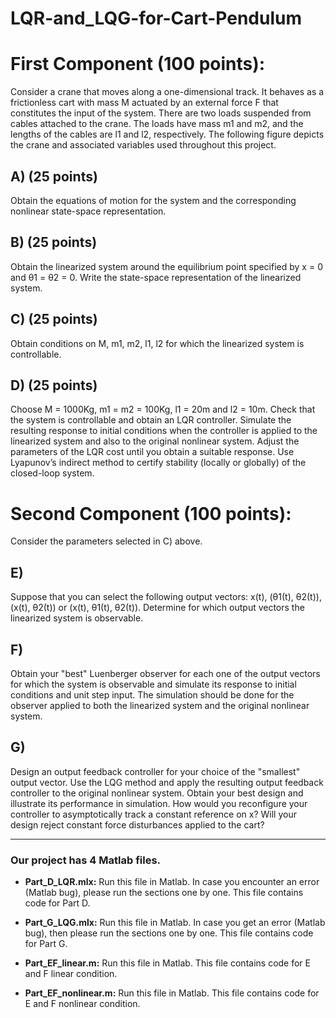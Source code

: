 # LQR-and_LQG-for-Cart-Pendulum

# First Component (100 points):

Consider a crane that moves along a one-dimensional track. It behaves as a frictionless cart with mass M actuated by an external force F that constitutes the input of the system. There are two loads suspended from cables attached to the crane. The loads have mass m1 and m2, and the lengths of the cables are l1 and l2, respectively. The following figure depicts the crane and associated variables used throughout this project.

## A) (25 points)

Obtain the equations of motion for the system and the corresponding nonlinear state-space representation.

## B) (25 points)

Obtain the linearized system around the equilibrium point specified by x = 0 and θ1 = θ2 = 0. Write the state-space representation of the linearized system.

## C) (25 points)

Obtain conditions on M, m1, m2, l1, l2 for which the linearized system is controllable.

## D) (25 points)

Choose M = 1000Kg, m1 = m2 = 100Kg, l1 = 20m and l2 = 10m. Check that the system is controllable and obtain an LQR controller. Simulate the resulting response to initial conditions when the controller is applied to the linearized system and also to the original nonlinear system. Adjust the parameters of the LQR cost until you obtain a suitable response. Use Lyapunov’s indirect method to certify stability (locally or globally) of the closed-loop system.

# Second Component (100 points):

Consider the parameters selected in C) above.

## E)

Suppose that you can select the following output vectors: x(t), (θ1(t), θ2(t)), (x(t), θ2(t)) or (x(t), θ1(t), θ2(t)). Determine for which output vectors the linearized system is observable.

## F)

Obtain your "best" Luenberger observer for each one of the output vectors for which the system is observable and simulate its response to initial conditions and unit step input. The simulation should be done for the observer applied to both the linearized system and the original nonlinear system.

## G)

Design an output feedback controller for your choice of the "smallest" output vector. Use the LQG method and apply the resulting output feedback controller to the original nonlinear system. Obtain your best design and illustrate its performance in simulation. How would you reconfigure your controller to asymptotically track a constant reference on x? Will your design reject constant force disturbances applied to the cart?

___
### Our project has 4 Matlab files.

- **Part_D_LQR.mlx:** Run this file in Matlab. In case you encounter an error (Matlab bug), please run the sections one by one. This file contains code for Part D.

- **Part_G_LQG.mlx:** Run this file in Matlab. In case you get an error (Matlab bug), then please run the sections one by one. This file contains code for Part G.

- **Part_EF_linear.m:** Run this file in Matlab. This file contains code for E and F linear condition.

- **Part_EF_nonlinear.m:** Run this file in Matlab. This file contains code for E and F nonlinear condition.
